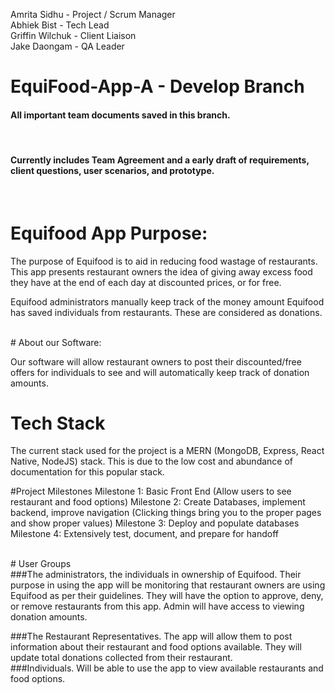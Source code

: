 Amrita Sidhu - Project / Scrum Manager <br>
Abhiek Bist - Tech Lead <br>
Griffin Wilchuk - Client Liaison <br> 
Jake Daongam - QA Leader <br>

# EquiFood-App-A - Develop Branch
#### All important team documents saved in this branch. 
<br>

#### Currently includes Team Agreement and a early draft of requirements, client questions, user scenarios, and prototype. 

<br>

# Equifood App Purpose:
The purpose of Equifood is to aid in reducing food wastage of restaurants. This app presents restaurant owners the idea of giving away excess food they have at the end of each day at discounted prices, or for free. 

Equifood administrators manually keep track of the money amount Equifood has saved individuals from restaurants. These are considered as donations.

<br>
# About our Software:

Our software will allow restaurant owners to post their discounted/free offers for individuals to see and will automatically keep track of donation amounts.


# Tech Stack
The current stack used for the project is a MERN (MongoDB, Express, React Native, NodeJS) stack. This is due to the low cost and abundance of documentation for this popular stack.
<br>

#Project Milestones
Milestone 1: Basic Front End (Allow users to see restaurant and food options)
Milestone 2: Create Databases, implement backend, improve navigation (Clicking things bring you to the proper pages and show proper values)
Milestone 3: Deploy and populate databases
Milestone 4: Extensively test, document, and prepare for handoff








<br>
# User Groups
<br>
###The administrators, the individuals in ownership of Equifood. 
Their purpose in using the app will be monitoring that restaurant owners are using Equifood as per their guidelines. They will have the option to                       approve, deny, or remove restaurants from this app. 
Admin will have access to viewing donation amounts. 
<br>

###The Restaurant Representatives.
The app will allow them to post information about their restaurant and food options available. 
They will update total donations collected from their restaurant.
<br>
###Individuals.
Will be able to use the app to view available restaurants and food options.
<br>
